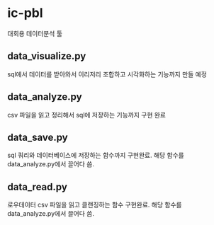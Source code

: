 # ic-pbl
대회용 데이터분석 툴

## data_visualize.py
sql에서 데이터를 받아와서 이리저리 조합하고 시각화하는 기능까지 만들 예정

## data_analyze.py
csv 파일을 읽고 정리해서 sql에 저장하는 기능까지 구현 완료

## data_save.py
sql 쿼리와 데이터베이스에 저장하는 함수까지 구현완료.
해당 함수를 data_analyze.py에서 끌어다 씀.

## data_read.py
로우데이터 csv 파일을 읽고 클랜징하는 함수 구현완료.
해당 함수를 data_analyze.py에서 끌어다 씀.